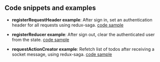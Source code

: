 
## Code snippets and examples

- **registerRequestHeader example**: After sign in, set an authentication header for all requests using redux-saga.
[code sample](./snippets/setBearerOnLogin.saga.js)

- **registerReducer example**: After sign out, clear the authenticated user from the state.
[code sample](./snippets/reducers.js)

- **requestActionCreator example**: Refetch list of todos after receiving a socket message, using redux-saga.
[code sample](./snippets/refetchTodosOnSocket.saga.js)
